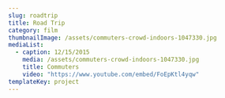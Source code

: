 ```yaml
---
slug: roadtrip
title: Road Trip
category: film
thumbnailImage: /assets/commuters-crowd-indoors-1047330.jpg
mediaList:
  - caption: 12/15/2015
    media: /assets/commuters-crowd-indoors-1047330.jpg
    title: Commuters
    video: "https://www.youtube.com/embed/FoEpKtl4yqw"
templateKey: project
---
```

